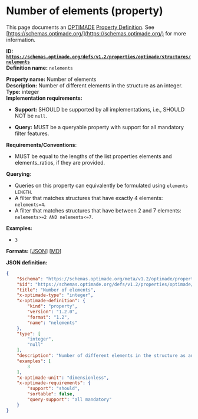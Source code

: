# Number of elements (property)

This page documents an [OPTIMADE](https://www.optimade.org/) [Property Definition](https://schemas.optimade.org/#definitions). See [https://schemas.optimade.org/](https://schemas.optimade.org/) for more information.

**ID: [`https://schemas.optimade.org/defs/v1.2/properties/optimade/structures/nelements`](https://schemas.optimade.org/defs/v1.2/properties/optimade/structures/nelements.md)**  
**Definition name:** `nelements`

**Property name:** Number of elements  
**Description:** Number of different elements in the structure as an integer.  
**Type:** integer  
**Implementation requirements:**  
- **Support:** SHOULD be supported by all implementations, i.e., SHOULD NOT be `null`.  

- **Query:** MUST be a queryable property with support for all mandatory filter features.  

**Requirements/Conventions**:

- MUST be equal to the lengths of the list properties elements and elements_ratios, if they are provided.

**Querying**:

- Queries on this property can equivalently be formulated using `elements LENGTH`.
- A filter that matches structures that have exactly 4 elements: `nelements=4`.
- A filter that matches structures that have between 2 and 7 elements: `nelements>=2 AND nelements<=7`.

**Examples:**

- `3`

**Formats:** [[JSON](nelements.json)] [[MD](nelements.md)]

**JSON definition:**

``` json
{
    "$schema": "https://schemas.optimade.org/meta/v1.2/optimade/property_definition.md",
    "$id": "https://schemas.optimade.org/defs/v1.2/properties/optimade/structures/nelements",
    "title": "Number of elements",
    "x-optimade-type": "integer",
    "x-optimade-definition": {
        "kind": "property",
        "version": "1.2.0",
        "format": "1.2",
        "name": "nelements"
    },
    "type": [
        "integer",
        "null"
    ],
    "description": "Number of different elements in the structure as an integer.\n\n**Requirements/Conventions**:\n\n- MUST be equal to the lengths of the list properties elements and elements_ratios, if they are provided.\n\n**Querying**:\n\n- Queries on this property can equivalently be formulated using `elements LENGTH`.\n- A filter that matches structures that have exactly 4 elements: `nelements=4`.\n- A filter that matches structures that have between 2 and 7 elements: `nelements>=2 AND nelements<=7`.",
    "examples": [
        3
    ],
    "x-optimade-unit": "dimensionless",
    "x-optimade-requirements": {
        "support": "should",
        "sortable": false,
        "query-support": "all mandatory"
    }
}
```